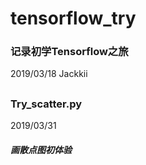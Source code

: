 # tensorflow_try
### 记录初学Tensorflow之旅
2019/03/18    Jackkii    

##
### Try_scatter.py
2019/03/31  
##### 画散点图初体验
##
###
